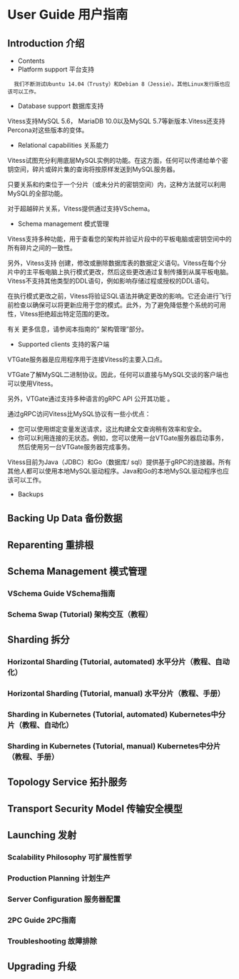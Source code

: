 # User Guide 用户指南
## Introduction 介绍
- Contents
- Platform support 平台支持
``` text
  我们不断测试Ubuntu 14.04（Trusty）和Debian 8（Jessie）。其他Linux发行版也应该可以工作。
```
- Database support 数据库支持

Vitess支持MySQL 5.6， MariaDB 10.0以及MySQL 5.7等新版本.Vitess还支持Percona对这些版本的变体。

  - Relational capabilities 关系能力

Vitess试图充分利用底层MySQL实例的功能。在这方面，任何可以传递给单个密钥空间，碎片或碎片集的查询将按原样发送到MySQL服务器。

只要关系和约束位于一个分片（或未分片的密钥空间）内，这种方法就可以利用MySQL的全部功能。

对于超越碎片关系，Vitess提供通过支持VSchema。

  - Schema management 模式管理

Vitess支持多种功能，用于查看您的架构并验证片段中的平板电脑或密钥空间中的所有碎片之间的一致性。

另外，Vitess支持 创建，修改或删除数据库表的数据定义语句。Vitess在每个分片中的主平板电脑上执行模式更改，然后这些更改通过复制传播到从属平板电脑。Vitess不支持其他类型的DDL语句，例如影响存储过程或授权的DDL语句。

在执行模式更改之前，Vitess将验证SQL语法并确定更改的影响。它还会进行飞行前检查以确保可以将更新应用于您的模式。此外，为了避免降低整个系统的可用性，Vitess拒绝超出特定范围的更改。

有关 更多信息，请参阅本指南的“ 架构管理”部分。

- Supported clients 支持的客户端

VTGate服务器是应用程序用于连接Vitess的主要入口点。

VTGate了解MySQL二进制协议。因此，任何可以直接与MySQL交谈的客户端也可以使用Vitess。

另外，VTGate通过支持多种语言的gRPC API 公开其功能 。

通过gRPC访问Vitess比MySQL协议有一些小优点：
  - 您可以使用绑定变量发送请求，这比构建全文查询稍有效率和安全。
  - 你可以利用连接的无状态。例如，您可以使用一台VTGate服务器启动事务，然后使用另一台VTGate服务器完成事务。

Vitess目前为Java（JDBC）和Go（数据库/ sql）提供基于gRPC的连接器。所有其他人都可以使用本地MySQL驱动程序。Java和Go的本地MySQL驱动程序也应该可以工作。

- Backups

## Backing Up Data  备份数据
## Reparenting  重排根
## Schema Management  模式管理
### VSchema Guide VSchema指南
### Schema Swap (Tutorial)  架构交互（教程）
## Sharding 拆分
### Horizontal Sharding (Tutorial, automated) 水平分片（教程、自动化）
### Horizontal Sharding (Tutorial, manual) 水平分片（教程、手册）
### Sharding in Kubernetes (Tutorial, automated) Kubernetes中分片（教程、自动化）
### Sharding in Kubernetes (Tutorial, manual) Kubernetes中分片（教程、手册）
## Topology Service 拓扑服务
## Transport Security Model 传输安全模型
## Launching  发射
### Scalability Philosophy  可扩展性哲学
### Production Planning 计划生产
### Server Configuration  服务器配置
### 2PC Guide 2PC指南
### Troubleshooting 故障排除
## Upgrading 升级

